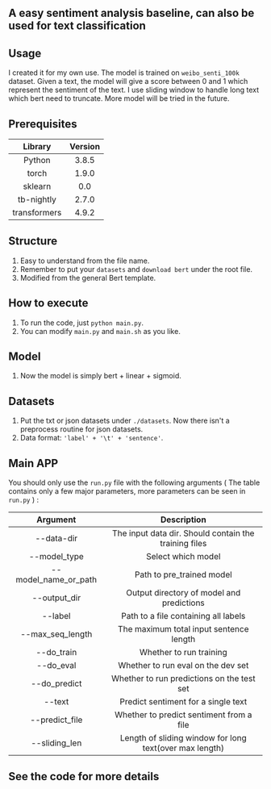## A easy sentiment analysis baseline, can also be used for text classification

## Usage

I created it for my own use. The model is trained on `weibo_senti_100k` dataset. Given a text, the model will give a score between 0 and 1 which represent the sentiment of the text. I use sliding window to handle long text which bert need to truncate.  More model will be tried in the future.

## Prerequisites

|   Library    | Version |
| :----------: | :-----: |
|    Python    |  3.8.5  |
|    torch     |  1.9.0  |
|   sklearn    |   0.0   |
|  tb-nightly  |  2.7.0  |
| transformers |  4.9.2  |

## Structure

1. Easy to understand from the file name.
2. Remember to put your `datasets` and `download bert` under the root file.
3. Modified from the general Bert template.

## How to execute

1. To run the code, just `python main.py`.
2. You can modify `main.py` and `main.sh` as you like. 

## Model
1. Now the model is simply bert + linear + sigmoid.

## Datasets
1. Put the txt or json datasets under `./datasets`. Now there isn't a preprocess routine for json datasets.
2. Data format: `'label' + '\t' + 'sentence'`.

## Main APP

You should only use the `run.py` file with the following arguments ( The table contains only a few major parameters, more parameters can be seen in `run.py` ) :

|       Argument       |                       Description                       |
| :------------------: | :-----------------------------------------------------: |
|      --data-dir      |  The input data dir. Should contain the training files  |
|     --model_type     |                   Select which model                    |
| --model_name_or_path |                Path to pre_trained model                |
|     --output_dir     |        Output directory of model and predictions        |
|       --label        |          Path to a file containing all labels           |
|   --max_seq_length   |         The maximum total input sentence length         |
|      --do_train      |                 Whether to run training                 |
|      --do_eval       |           Whether to run eval on the dev set            |
|     --do_predict     |       Whether to run predictions on the test set        |
|        --text        |           Predict sentiment for a single text           |
|    --predict_file    |        Whether to predict sentiment from a file         |
|    --sliding_len     | Length of sliding window for long text(over max length) |

## See the code for more details